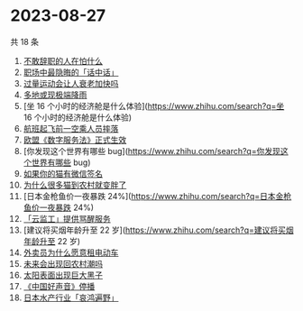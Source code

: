 # 2023-08-27

共 18 条

<!-- BEGIN -->
<!-- 最后更新时间 Sun Aug 27 2023 15:09:40 GMT+0800 (China Standard Time) -->

1. [不敢辞职的人在怕什么](https://www.zhihu.com/search?q=不敢辞职的人在怕什么)
1. [职场中最隐晦的「话中话」](https://www.zhihu.com/search?q=职场中最隐晦的「话中话」)
1. [过量运动会让人衰老加快吗](https://www.zhihu.com/search?q=过量运动会让人衰老加快吗)
1. [多地或现极端降雨](https://www.zhihu.com/search?q=多地或现极端降雨)
1. [坐 16 个小时的经济舱是什么体验](https://www.zhihu.com/search?q=坐 16
   个小时的经济舱是什么体验)
1. [航班起飞前一空乘人员摔落](https://www.zhihu.com/search?q=航班起飞前一空乘人员摔落)
1. [欧盟《数字服务法》正式生效](https://www.zhihu.com/search?q=欧盟《数字服务法》正式生效)
1. [你发现这个世界有哪些
   bug](https://www.zhihu.com/search?q=你发现这个世界有哪些 bug)
1. [如果你的猫有微信签名](https://www.zhihu.com/search?q=如果你的猫有微信签名)
1. [为什么很多猫到农村就变胖了](https://www.zhihu.com/search?q=为什么很多猫到农村就变胖了)
1. [日本金枪鱼价一夜暴跌
   24%](https://www.zhihu.com/search?q=日本金枪鱼价一夜暴跌 24%)
1. [「云监工」提供骂醒服务](https://www.zhihu.com/search?q=「云监工」提供骂醒服务)
1. [建议将买烟年龄升至 22 岁](https://www.zhihu.com/search?q=建议将买烟年龄升至
   22 岁)
1. [外卖员为什么愿意租电动车](https://www.zhihu.com/search?q=外卖员为什么愿意租电动车)
1. [未来会出现回农村潮吗](https://www.zhihu.com/search?q=未来会出现回农村潮吗)
1. [太阳表面出现巨大黑子](https://www.zhihu.com/search?q=太阳表面出现巨大黑子)
1. [《中国好声音》停播](https://www.zhihu.com/search?q=《中国好声音》停播)
1. [日本水产行业「哀鸿遍野」](https://www.zhihu.com/search?q=日本水产行业「哀鸿遍野」)

<!-- END -->
